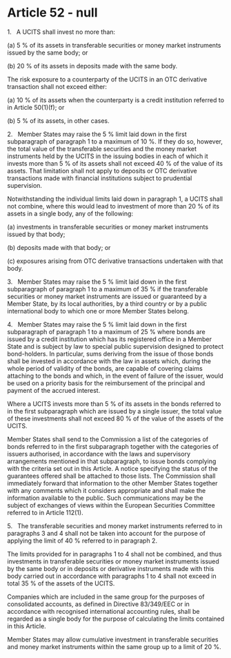 # Article 52 - null


1.   A UCITS shall invest no more than:

(a) 5 % of its assets in transferable securities or money market instruments issued by the same body; or

(b) 20 % of its assets in deposits made with the same body.

The risk exposure to a counterparty of the UCITS in an OTC derivative transaction shall not exceed either:

(a) 10 % of its assets when the counterparty is a credit institution referred to in Article 50(1)(f); or

(b) 5 % of its assets, in other cases.

2.   Member States may raise the 5 % limit laid down in the first subparagraph of paragraph 1 to a maximum of 10 %. If they do so, however, the total value of the transferable securities and the money market instruments held by the UCITS in the issuing bodies in each of which it invests more than 5 % of its assets shall not exceed 40 % of the value of its assets. That limitation shall not apply to deposits or OTC derivative transactions made with financial institutions subject to prudential supervision.

Notwithstanding the individual limits laid down in paragraph 1, a UCITS shall not combine, where this would lead to investment of more than 20 % of its assets in a single body, any of the following:

(a) investments in transferable securities or money market instruments issued by that body;

(b) deposits made with that body; or

(c) exposures arising from OTC derivative transactions undertaken with that body.

3.   Member States may raise the 5 % limit laid down in the first subparagraph of paragraph 1 to a maximum of 35 % if the transferable securities or money market instruments are issued or guaranteed by a Member State, by its local authorities, by a third country or by a public international body to which one or more Member States belong.

4.   Member States may raise the 5 % limit laid down in the first subparagraph of paragraph 1 to a maximum of 25 % where bonds are issued by a credit institution which has its registered office in a Member State and is subject by law to special public supervision designed to protect bond-holders. In particular, sums deriving from the issue of those bonds shall be invested in accordance with the law in assets which, during the whole period of validity of the bonds, are capable of covering claims attaching to the bonds and which, in the event of failure of the issuer, would be used on a priority basis for the reimbursement of the principal and payment of the accrued interest.

Where a UCITS invests more than 5 % of its assets in the bonds referred to in the first subparagraph which are issued by a single issuer, the total value of these investments shall not exceed 80 % of the value of the assets of the UCITS.

Member States shall send to the Commission a list of the categories of bonds referred to in the first subparagraph together with the categories of issuers authorised, in accordance with the laws and supervisory arrangements mentioned in that subparagraph, to issue bonds complying with the criteria set out in this Article. A notice specifying the status of the guarantees offered shall be attached to those lists. The Commission shall immediately forward that information to the other Member States together with any comments which it considers appropriate and shall make the information available to the public. Such communications may be the subject of exchanges of views within the European Securities Committee referred to in Article 112(1).

5.   The transferable securities and money market instruments referred to in paragraphs 3 and 4 shall not be taken into account for the purpose of applying the limit of 40 % referred to in paragraph 2.

The limits provided for in paragraphs 1 to 4 shall not be combined, and thus investments in transferable securities or money market instruments issued by the same body or in deposits or derivative instruments made with this body carried out in accordance with paragraphs 1 to 4 shall not exceed in total 35 % of the assets of the UCITS.

Companies which are included in the same group for the purposes of consolidated accounts, as defined in Directive 83/349/EEC or in accordance with recognised international accounting rules, shall be regarded as a single body for the purpose of calculating the limits contained in this Article.

Member States may allow cumulative investment in transferable securities and money market instruments within the same group up to a limit of 20 %.
